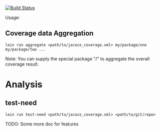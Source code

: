 [![Build Status](https://travis-ci.org/freiheit-com/test-mate.svg?branch=master)](https://travis-ci.org/freiheit-com/test-mate)

Usage:

## Coverage data Aggregation

    lein run aggregate <path/to/jacoco_coverage.xml> my/package/one my/package/two ...

Note: You can supply the special package "/" to aggregate the overall coverage result.

# Analysis

## test-need

    lein run test-need <path/to/jacoco_coverage.xml> <path/to/git/repo>

TODO:
Some more doc for features
